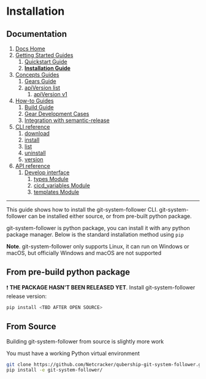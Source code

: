 # Installation
## Documentation
1. [Docs Home](../docs_home.md)
2. [Getting Started Guides](../getting_started.md)  
   1. [Quickstart Guide](quickstart.md)
   2. **[Installation Guide](installation.md)**
3. [Concepts Guides](../concepts.md)  
   1. [Gears Guide](../concepts/gears.md)
   2. [apiVersion list](../concepts/api_version_list.md)
      1. [apiVersion v1](../concepts/api_version_list/v1.md) 
4. [How-to Guides](../how_to.md)  
   1. [Build Guide](../how_to/build.md)
   2. [Gear Development Cases](../how_to/gear_development_cases.md)
   3. [Integration with semantic-release](../how_to/integration_with_semantic_release.md)
5. [CLI reference](../cli_reference.md) 
   1. [download](../cli_reference/download.md)
   2. [install](../cli_reference/install.md) 
   3. [list](../cli_reference/list.md)
   4. [uninstall](../cli_reference/uninstall.md)
   5. [version](../cli_reference/version.md)
6. [API reference](../api_reference.md)  
   1. [Develop interface](../api_reference/develop_interface.md)  
      1. [types Module](../api_reference/develop_interface/types.md)
      2. [cicd_variables Module](../api_reference/develop_interface/cicd_variables.md)
      3. [templates Module](../api_reference/develop_interface/templates.md)

---

This guide shows how to install the git-system-follower CLI. git-system-follower can be installed either source, or from pre-built python package.

git-system-follower is python package, you can install it with any python package manager. Below is the standard installation method using `pip`

**Note**. git-system-follower only supports Linux, it can run on Windows or macOS, but officially Windows and macOS are not supported

## From pre-build python package
:exclamation: **THE PACKAGE HASN'T BEEN RELEASED YET**. Install git-system-follower release version:
```bash
pip install <TBD AFTER OPEN SOURCE>
```

## From Source
Building git-system-follower from source is slightly more work

You must have a working Python virtual environment
```bash
git clone https://github.com/Netcracker/qubership-git-system-follower.git
pip install -e git-system-follower/
```
